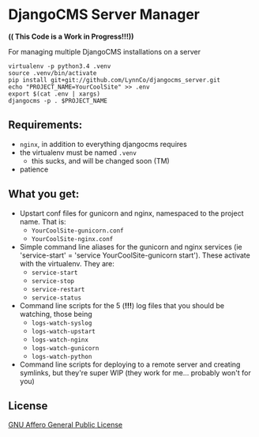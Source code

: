 # DjangoCMS Server Manager

**(( This Code is a Work in Progress!!!))**

For managing multiple DjangoCMS installations on a server

```
virtualenv -p python3.4 .venv
source .venv/bin/activate
pip install git+git://github.com/LynnCo/djangocms_server.git
echo "PROJECT_NAME=YourCoolSite" >> .env
export $(cat .env | xargs)
djangocms -p . $PROJECT_NAME
```

## Requirements:

* `nginx`, in addition to everything djangocms requires
* the virtualenv must be named `.venv`
    * this sucks, and will be changed soon (TM)
* patience

## What you get:

* Upstart conf files for gunicorn and nginx, namespaced to the project name. That is:
    * `YourCoolSite-gunicorn.conf`
    * `YourCoolSite-nginx.conf`
* Simple command line aliases for the gunicorn and nginx services (ie 'service-start' = 'service YourCoolSite-gunicorn start'). These activate with the virtualenv. They are:
    * `service-start`
    * `service-stop`
    * `service-restart`
    * `service-status`
* Command line scripts for the 5 (**!!!**) log files that you should be watching, those being
    * `logs-watch-syslog`
    * `logs-watch-upstart`
    * `logs-watch-nginx`
    * `logs-watch-gunicorn`
    * `logs-watch-python`
* Command line scripts for deploying to a remote server and creating symlinks, but they're super WIP (they work for me... probably won't for you)

## License

[GNU Affero General Public License](https://www.tldrlegal.com/l/agpl3)
